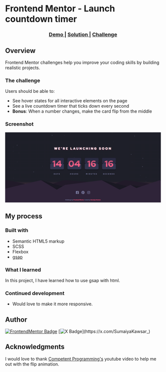 # Frontend Mentor - Launch countdown timer 

<div align="center">
  <h3>
    <a href="https://sumaiyakawsar.github.io/frontend-mentor-challenges-using-react/#/project3">
      Demo
    </a>
    <span> | </span>
    <a href="https://github.com/sumaiyakawsar/frontend-mentor-challenges-using-react/tree/main/src/pages/3-launch-countdown-timer">
      Solution
    </a>
    <span> | </span>
    <a href="https://www.frontendmentor.io/challenges/launch-countdown-timer-N0XkGfyz-">
      Challenge
    </a>
  </h3>
</div>




## Overview
 Frontend Mentor challenges help you improve your coding skills by building realistic projects. 

### The challenge

Users should be able to:

- See hover states for all interactive elements on the page
- See a live countdown timer that ticks down every second
- **Bonus**: When a number changes, make the card flip from the middle

### Screenshot

![Screenshot](../homepage/images/project3-CountdownTimer.png)

## My process

### Built with

- Semantic HTML5 markup
- SCSS
- Flexbox
- [gsap](https://greensock.com/gsap/) 


### What I learned

In this project, I have learned how to use gsap with html.


### Continued development

- Would love to make it more responsive.



## Author

[![FrontendMentor Badge](https://img.shields.io/badge/-_SumaiyaKawsar_-3F54A3?style=plastic&labelColor=3F54A3&logo=frontend-mentor&logoColor=white&link=https://www.frontendmentor.io/profile/sumaiyakawsar)](https://www.frontendmentor.io/profile/sumaiyakawsar) [![X Badge](https://img.shields.io/badge/-_SumaiyaKawsar_-black?style=plastic&labelColor=black&logo=X&logoColor=white&link=https://x.com/SumaiyaKawsar_)](https://x.com/SumaiyaKawsar_)


## Acknowledgments

 I would love to thank [Competent Programming's](https://www.youtube.com/watch?v=t56nSwjozf0&ab_channel=CompetentProgramming) youtube video to help me out with the flip animation.

 
